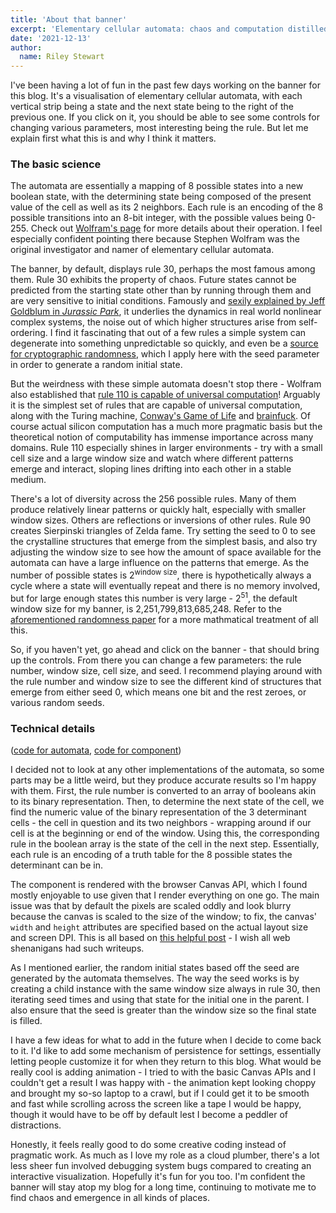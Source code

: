 ```yaml
---
title: 'About that banner'
excerpt: 'Elementary cellular automata: chaos and computation distilled to a simple basis.'
date: '2021-12-13'
author:
  name: Riley Stewart
---
```

I've been having a lot of fun in the past few days working on the banner for this blog.  It's a visualisation of elementary cellular automata, with each vertical strip being a state and the next state being to the right of the previous one.  If you click on it, you should be able to see some controls for changing various parameters, most interesting being the rule.  But let me explain first what this is and why I think it matters.

### The basic science

The automata are essentially a mapping of 8 possible states into a new boolean state, with the determining state being composed of the present value of the cell as well as its 2 neighbors.  Each rule is an encoding of the 8 possible transitions into an 8-bit integer, with the possible values being 0-255.  Check out [Wolfram's page](https://mathworld.wolfram.com/ElementaryCellularAutomaton.html) for more details about their operation.  I feel especially confident pointing there because Stephen Wolfram was the original investigator and namer of elementary cellular automata.

The banner, by default, displays rule 30, perhaps the most famous among them.  Rule 30 exhibits the property of chaos. Future states cannot be predicted from the starting state other than by running through them and are very sensitive to initial conditions.  Famously and [sexily explained by Jeff Goldblum in *Jurassic Park*](https://www.youtube.com/watch?v=n-mpifTiPV4), it underlies the dynamics in real world nonlinear complex systems, the noise out of which higher structures arise from self-ordering.  I find it fascinating that out of a few rules a simple system can degenerate into something unpredictable so quickly, and even be a [source for cryptographic randomness](http://citeseerx.ist.psu.edu/viewdoc/download?doi=10.1.1.89.6724&rep=rep1&type=pdf), which I apply here with the seed parameter in order to generate a random initial state.

But the weirdness with these simple automata doesn't stop there - Wolfram also established that [rule 110 is capable of universal computation](https://www.wolframscience.com/nks/notes-11-8--history-of-universality-in-1d-cellular-automata/)!  Arguably it is the simplest set of rules that are capable of universal computation, along with the Turing machine, [Conway's Game of Life](http://rendell-attic.org/gol/tm.htm) and [brainfuck](http://brainfuck.org/urmutm.b).  Of course actual silicon computation has a much more pragmatic basis but the theoretical notion of computability has immense importance across many domains.  Rule 110 especially shines in larger environments - try with a small cell size and a large window size and watch where different patterns emerge and interact, sloping lines drifting into each other in a stable medium.

There's a lot of diversity across the 256 possible rules.  Many of them produce relatively linear patterns or quickly halt, especially with smaller window sizes.  Others are reflections or inversions of other rules.  Rule 90 creates Sierpinski triangles of Zelda fame.  Try setting the seed to 0 to see the crystalline structures that emerge from the simplest basis, and also try adjusting the window size to see how the amount of space available for the automata can have a large influence on the patterns that emerge.  As the number of possible states is 2<sup>window size</sup>, there is hypothetically always a cycle where a state will eventually repeat and there is no memory involved, but for large enough states this number is very large - 2<sup>51</sup>, the default window size for my banner, is 2,251,799,813,685,248.  Refer to the [aforementioned randomness paper](http://citeseerx.ist.psu.edu/viewdoc/download?doi=10.1.1.89.6724&rep=rep1&type=pdf) for a more mathmatical treatment of all this.

So, if you haven't yet, go ahead and click on the banner - that should bring up the controls.  From there you can change a few parameters: the rule number, window size, cell size, and seed.  I recommend playing around with the rule number and window size to see the different kind of structures that emerge from either seed 0, which means one bit and the rest zeroes, or various random seeds.

### Technical details
([code for automata](https://github.com/ristew/blog/blob/main/lib/wolfram.js), [code for component](https://github.com/ristew/blog/blob/main/components/banner.js))

I decided not to look at any other implementations of the automata, so some parts may be a little weird, but they produce accurate results so I'm happy with them.  First, the rule number is converted to an array of booleans akin to its binary representation.  Then, to determine the next state of the cell, we find the numeric value of the binary representation of the 3 determinant cells - the cell in question and its two neighbors - wrapping around if our cell is at the beginning or end of the window.  Using this, the corresponding rule in the boolean array is the state of the cell in the next step.  Essentially, each rule is an encoding of a truth table for the 8 possible states the determinant can be in.

The component is rendered with the browser Canvas API, which I found mostly enjoyable to use given that I render everything on one go.  The main issue was that by default the pixels are scaled oddly and look blurry because the canvas is scaled to the size of the window; to fix, the canvas' `width` and `height` attributes are specified based on the actual layout size and screen DPI.  This is all based on [this helpful post](https://medium.com/wdstack/fixing-html5-2d-canvas-blur-8ebe27db07da) - I wish all web shenanigans had such writeups.

As I mentioned earlier, the random initial states based off the seed are generated by the automata themselves.  The way the seed works is by creating a child instance with the same window size always in rule 30, then iterating seed times and using that state for the initial one in the parent.  I also ensure that the seed is greater than the window size so the final state is filled.

I have a few ideas for what to add in the future when I decide to come back to it.  I'd like to add some mechanism of persistence for settings, essentially letting people customize it for when they return to this blog.  What would be really cool is adding animation - I tried to with the basic Canvas APIs and I couldn't get a result I was happy with - the animation kept looking choppy and brought my so-so laptop to a crawl, but if I could get it to be smooth and fast while scrolling across the screen like a tape I would be happy, though it would have to be off by default lest I become a peddler of distractions.

Honestly, it feels really good to do some creative coding instead of pragmatic work.  As much as I love my role as a cloud plumber, there's a lot less sheer fun involved debugging system bugs compared to creating an interactive visualization.  Hopefully it's fun for you too. I'm confident the banner will stay atop my blog for a long time, continuing to motivate me to find chaos and emergence in all kinds of places.
